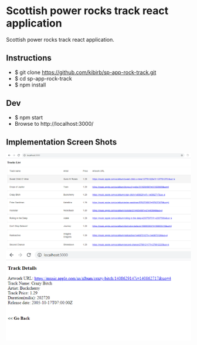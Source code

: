 # Scottish power rocks track react application
Scottish power rocks track react application.

## Instructions
 - $ git clone https://github.com/kibirb/sp-app-rock-track.git
 - $ cd sp-app-rock-track
 - $ npm install
 
## Dev
 - $ npm start
 - Browse to http://localhost:3000/
 

## Implementation Screen Shots 
![alt text](src/images/1.png)
![alt text](src/images/2.png)
